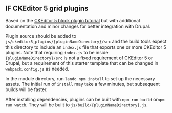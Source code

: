 ## IF CKEditor 5 grid plugins

Based on the [CKEditor 5 block plugin tutorial](https://ckeditor.com/docs/ckeditor5/latest/framework/guides/tutorials/implementing-a-block-widget.html)
but with additional documentation and minor changes for better integration
with Drupal.

Plugin source should be added to
`js/ckeditor5_plugins/{pluginNameDirectory}/src` and the build tools expect this
directory to include an `index.js` file that exports one or more CKEditor 5
plugins. Note that requiring `index.js` to be inside
`{pluginNameDirectory}/src` is not a fixed requirement of CKEditor 5 or Drupal,
but a requirement of this starter template that can be changed in
`webpack.config.js` as needed.

In the module directory, run `lando npm install` to set up the necessary assets.
The initial run of `install` may take a few minutes, but subsequent builds will
be faster.

After installing dependencies, plugins can be built with `npm run build` or`npm
run watch`. They will be built to `js/build/{pluginNameDirectory}.js`.
